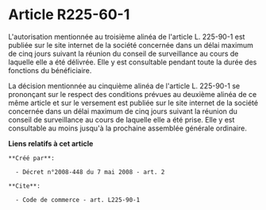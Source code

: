 # Article R225-60-1

L'autorisation mentionnée au troisième alinéa de l'article L. 225-90-1 est publiée sur le site internet de la société
concernée dans un délai maximum de cinq jours suivant la réunion du conseil de surveillance au cours de laquelle elle a été
délivrée. Elle y est consultable pendant toute la durée des fonctions du bénéficiaire. 

La décision mentionnée au cinquième alinéa de l'article L. 225-90-1 se prononçant sur le respect des conditions prévues au
deuxième alinéa de ce même article et sur le versement est publiée sur le site internet de la société concernée dans un délai
maximum de cinq jours suivant la réunion du conseil de surveillance au cours de laquelle elle a été prise. Elle y est
consultable au moins jusqu'à la prochaine assemblée générale ordinaire.

**Liens relatifs à cet article**

	**Créé par**:

	  - Décret n°2008-448 du 7 mai 2008 - art. 2

	**Cite**:

	  - Code de commerce - art. L225-90-1
